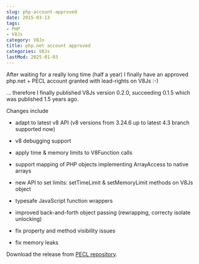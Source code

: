 ```yaml
---
slug: php-account-approved
date: 2015-03-13
tags:
- PHP
- V8Js
category: V8Js
title: php.net account approved
categories: V8Js
lastMod: 2025-01-03
---
```

After waiting for a really long time (half a year) I finally have an approved php.net + PECL account granted with lead-rights on V8Js :-)

... therefore I finally published V8Js version 0.2.0, succeeding 0.1.5 which was published 1.5 years ago.

Changes include

  + adapt to latest v8 API (v8 versions from 3.24.6 up to latest 4.3 branch supported now)

  + v8 debugging support

  + apply time & memory limits to V8Function calls

  + support mapping of PHP objects implementing ArrayAccess to native arrays

  + new API to set limits: setTimeLimit & setMemoryLimit methods on V8Js object

  + typesafe JavaScript function wrappers

  + improved back-and-forth object passing (rewrapping, correcty isolate unlocking)

  + fix property and method visibility issues

  + fix memory leaks

Download the release from [PECL repository](https://pecl.php.net/package/v8js/0.2.0).
